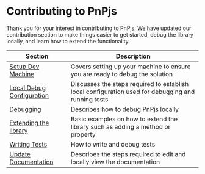 # Contributing to PnPjs

Thank you for your interest in contributing to PnPjs. We have updated our contribution section to make things easier to get started, debug the library locally, and learn how to extend the functionality.

|Section|Description|
|---|---|
|[Setup Dev Machine](./setup-dev-machine.md)|Covers setting up your machine to ensure you are ready to debug the solution|
|[Local Debug Configuration](./local-debug-configuration.md)|Discusses the steps required to establish local configuration used for debugging and running tests|
|[Debugging](./debugging.md)|Describes how to debug PnPjs locally
|[Extending the library](./extending-the-library.md)|Basic examples on how to extend the library such as adding a method or property
|[Writing Tests](./debug-tests.md)|How to write and debug tests|
|[Update Documentation](./documentation.md)|Describes the steps required to edit and locally view the documentation|




